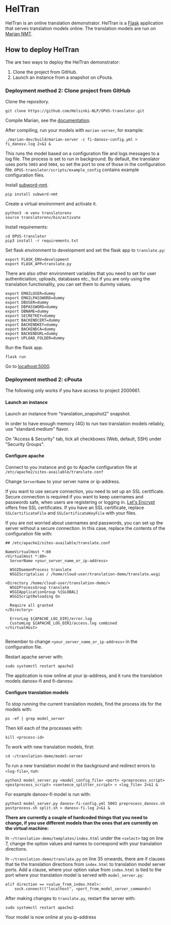 # HelTran

HelTran is an online translation demonstrator. HelTran is a [Flask](http://flask.pocoo.org/) application that serves translation models online. The translation models are run on [Marian NMT](https://marian-nmt.github.io/).

## How to deploy HelTran

The are two ways to deploy the HelTran demonstrator:

1. Clone the project from GitHub.
2. Launch an instance from a snapshot on cPouta.

### Deployment method 2: Clone project from GitHub

Clone the repository.

`git clone https://github.com/Helsinki-NLP/OPUS-translator.git`

Compile Marian, see the [documentation](https://marian-nmt.github.io/docs/).

After compiling, run your models with `marian-server`, for example:

`./marian-dev/build/marian-server -c fi-danosv-config.yml > fi_danosv.log 2>&1 &`

This runs the model based on a configuration file and logs messages to a log file. The process is set to run in background. By default, the translator uses ports `5003` and `5004`, so set the port to one of those in the configuration file. `OPUS-translator/scripts/example_config` contains example configuration files.

Install [subword-nmt](https://github.com/rsennrich/subword-nmt).

`pip install subword-nmt`

Create a virtual environment and activate it.

```
python3 -m venv translatorenv
source translatorenv/bin/activate
```

Install requirements:

```
cd OPUS-translator
pip3 install -r requirements.txt
```

Set flask environment to development and set the flask app to `translate.py`:

```
export FLASK_ENV=development
export FLASK_APP=translate.py
```

There are also other environment variables that you need to set for user authenticiation, uploads, databases etc., but if you are only using the translation functionality, you can set them to dummy values.

```
export EMAILUSER=dummy
export EMAILPASSWORD=dummy
export DBUSER=dummy
export DBPASSWORD=dummy
export DBNAME=dummy
export SECRETKEY=dummy
export BACKENDCERT=dummy
export BACKENDKEY=dummy
export BACKENDCA=dummy
export BACKENDURL=dummy
export UPLOAD_FOLDER=dummy
```

Run the flask app.

`flask run`

Go to [localhost:5000](localhost:5000).

### Deployment method 2: cPouta

The following only works if you have access to project 2000661.

#### Launch an instance

Launch an instance from "translation_snapshot2" snapshot.

In order to have enough memory (4G) to run two translation models reliably, use "standard.medium" flavor.

On "Access & Security" tab, tick all checkboxes (Web, default, SSH) under "Security Groups".

#### Configure apache

Connect to you instance and go to Apache configuration file at `/etc/apache2/sites-available/translate.conf`

Change `ServerName` to your server name or ip-address.

If you want to use secure connection, you need to set up an SSL certificate. Secure connection is required if you want to keep usernames and passwords safe, when users are registering or logging in. [Let's Encrypt](https://letsencrypt.org/) offers free SSL certificates.
If you have an SSL certificate, replace `SSLCertificateFile` and `SSLCertificateKeyFile` with your files.

If you are not worried about usernames and passwords, you can set up the server without a secure connection. In this case, replace the contents of the configuration file with:

```
## /etc/apache2/sites-available/translate.conf

NameVirtualHost *:80
<VirtualHost *:80>
  ServerName <your_server_name_or_ip-address>

  WSGIDaemonProcess translate
  WSGIScriptalias / /home/cloud-user/translation-demo/translate.wsgi

<Directory /home/cloud-user/translation-demo/>
  WSGIProcessGroup translate
  WSGIApplicationGroup %{GLOBAL}
  WSGIScriptReloading On

  Require all granted
</Directory>

  ErrorLog ${APACHE_LOG_DIR}/error.log
  CustomLog ${APACHE_LOG_DIR}/access.log combined
</VirtualHost>
    
```

Remember to change `<your_server_name_or_ip-address>` in the configuration file.

Restart apache server with:

```
sudo systemctl restart apache2
```

The application is now online at your ip-address, and it runs the translation models danosv-fi and fi-danosv.

#### Configure translation models

To stop running the current translation models, find the process ids for the models with:

```
ps -ef | grep model_server
```

Then kill each of the processes with:

```
kill <process-id>
```

To work with new translation models, first:

```
cd ~/translation-demo/model-server
```

To run a new translation model in the background and redirect errors to `<log-file>`, run:

```
python3 model_server.py <model_config_file> <port> <preprocess_script> <postprocess_script> <sentence_splitter_script> > <log_file> 2>&1 &
```

For example danosv-fi model is run with:

```
python3 model_server.py danosv-fi-config.yml 5003 preprocess_danosv.sh postprocess.sh split.sh > danosv-fi.log 2>&1 &
```

**There are currently a couple of hardcoded things that you need to change, if you use different models than the ones that are currently on the virtual machine:**

In `~/translation-demo/templates/index.html` under the `<select>` tag on line 7, change the option values and names to correspond with your translation directions.

In `~/translation-demo/translate.py` on line 35 onwards, there are if clauses that tie the translation directions from `index.html` to translation model server ports. Add a clause, where your option value from `index.html` is tied to the port where your translation model is served with `model_server.py`:

```
elif direction == <value_from_index.html>:
    sock.connect(("localhost", <port_from_model_server_command>)
```

After making changes to `translate.py`, restart the server with:

```
sudo systemctl restart apache2
```

Your model is now online at you ip-address

